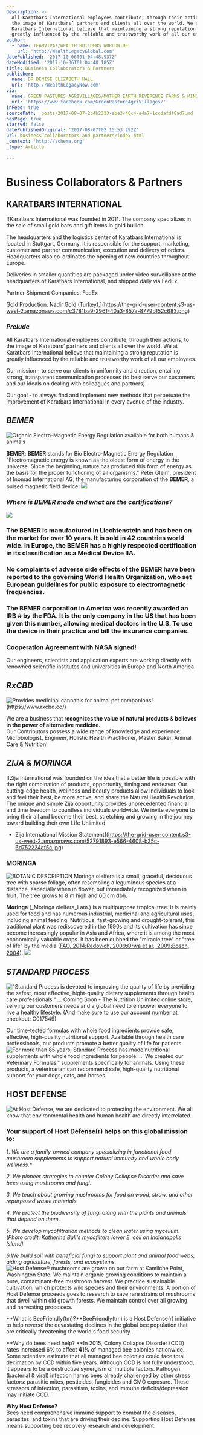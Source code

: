```yaml
---
description: >-
  All Karatbars International employees contribute, through their actions, to
  the image of Karatbars’ partners and clients all over the world. We at
  Karatbars International believe that maintaining a strong reputation is
  greatly influenced by the reliable and trustworthy work of all our employees.
author:
  - name: TEAMVIVA!/WEALTH BUILDERS WORLDWIDE
    url: 'http://WealthLegacyGlobal.com'
datePublished: '2017-10-06T01:04:48.937Z'
dateModified: '2017-10-06T01:04:48.185Z'
title: Business Collaborators & Partners
publisher:
  name: DR DENISE ELIZABETH HALL
  url: 'http://WealthLegacyNow.com'
via:
  name: GREEN PASTURES AGRIVILLAGES/MOTHER EARTH REVERENCE FARMS & MINISTRIES
  url: 'https://www.facebook.com/GreenPastureAgriVillages/'
inFeed: true
sourcePath: _posts/2017-08-07-2c4b2333-abe3-46c4-a4a7-1ccdafdf8ad7.md
hasPage: true
starred: false
datePublishedOriginal: '2017-08-07T02:15:53.292Z'
url: business-collaborators-and-partners/index.html
_context: 'http://schema.org'
_type: Article

---
```

# **Business Collaborators & Partners**

## **KARATBARS INTERNATIONAL**
![Karatbars International was founded in 2011. The company specializes in the sale of small gold bars and gift items in gold bullion.

The headquarters and the logistics center of Karatbars International is located in Stuttgart, Germany. It is responsible for the support, marketing, customer and partner communication, execution and delivery of orders. Headquarters also co-ordinates the opening of new countries throughout Europe.

Deliveries in smaller quantities are packaged under video surveillance at the headquarters of Karatbars International, and shipped daily via FedEx.

Partner Shipment Companies:
FedEx

Gold Production: 
Nadir Gold (Turkey),](https://the-grid-user-content.s3-us-west-2.amazonaws.com/c3781ba9-2961-40a3-857a-8779b152c683.png)

### _**Prelude**_

All Karatbars International employees contribute, through their actions, to the image of Karatbars' partners and clients all over the world. We at Karatbars International believe that maintaining a strong reputation is greatly influenced by the reliable and trustworthy work of all our employees.

Our mission - to serve our clients in uniformity and direction, entailing strong, transparent communication processes (to best serve our customers and our ideals on dealing with colleagues and partners).

Our goal - to always find and implement new methods that perpetuate the improvement of Karatbars International in every avenue of the industry.

## _**BEMER**_
![Organic Electro-Magnetic Energy Regulation available for both humans & animals](https://the-grid-user-content.s3-us-west-2.amazonaws.com/f54510a0-ba28-427c-abf9-fc47419c8ded.jpg)

**BEMER**: **BEMER** stands for Bio Electro-Magnetic Energy Regulation "Electromagnetic energy is known as the oldest form of energy in the universe. Since the beginning, nature has produced this form of energy as the basis for the proper functioning of all organisms." Peter Gleim, president of Inomad International AG, the manufacturing corporation of the **BEMER**, a pulsed magnetic field device.
![](https://the-grid-user-content.s3-us-west-2.amazonaws.com/e63196df-a0d8-4a7c-a2f2-f1399617af87.jpg)

### _**Where is BEMER made and what are the certifications?**_
![](https://the-grid-user-content.s3-us-west-2.amazonaws.com/5f38bca0-ad85-4bfc-b5c6-0bc1373759eb.jpg)

### The **BEMER** is manufactured in Liechtenstein and has been on the market for over 10 years. It is sold in 42 countries world wide. In Europe, the **BEMER** has a highly respected certification in its classification as a Medical Device IIA.

### No complaints of adverse side effects of the **BEMER** have been reported to the governing World Health Organization, who set European guidelines for public exposure to electromagnetic frequencies.

### The **BEMER** corporation in America was recently awarded an IRB \# by the FDA. It is the only company in the US that has been given this number, allowing medical doctors in the U.S. To use the device in their practice and bill the insurance companies.

### **Cooperation Agreement with NASA signed!**

Our engineers, scientists and application experts are working directly with renowned scientific institutes and universities in Europe and North America.

## _**RxCBD**_
![Provides medicinal cannabis for animal pet companions! (https://www.rxcbd.co/)](https://the-grid-user-content.s3-us-west-2.amazonaws.com/340e1b2d-2c70-4225-9e9b-451268c97c1a.jpg)

We are a business that r**ecognizes the value of natural products** & **believes in the power of alternative medicine.**  
Our Contributors possess a wide range of knowledge and experience: Microbiologist, Engineer, Holistic Health Practitioner, Master Baker, Animal Care & Nutrition!

## _**ZIJA & MORINGA**_
![Zija International was founded on the idea that a better life is possible with the right combination of products, opportunity, timing and endeavor. Our cutting-edge health, wellness and beauty products allow individuals to look and feel their best, be more active, and share the Natural Health Revolution. The unique and simple Zija opportunity provides unprecedented financial and time freedom to countless individuals worldwide. We invite everyone to bring their all and become their best, stretching and growing in the journey toward building their own Life Unlimited.

- Zija International Mission Statement](https://the-grid-user-content.s3-us-west-2.amazonaws.com/52791893-e566-4608-b35c-6d752224af5c.jpg)

### **MORINGA**
![BOTANIC DESCRIPTION Moringa oleifera is a small, graceful, deciduous tree with sparse foliage, often resembling a leguminous species at a distance, especially when in flower, but immediately recognized when in fruit. The tree grows to 8 m high and 60 cm dbh.](https://the-grid-user-content.s3-us-west-2.amazonaws.com/3ade840f-e2d9-44a6-843e-2a7ebf41a9f4.jpg)

**Moringa** (_Moringa oleifera_Lam.) is a multipurpose tropical tree. It is mainly used for food and has numerous industrial, medicinal and agricultural uses, including animal feeding. Nutritious, fast-growing and drought-tolerant, this traditional plant was rediscovered in the 1990s and its cultivation has since become increasingly popular in Asia and Africa, where it is among the most economically valuable crops. It has been dubbed the "miracle tree" or "tree of life" by the media ([FAO, 2014][0];[Radovich, 2009][1];[Orwa et al., 2009][2];[Bosch, 2004][3]).
![](https://the-grid-user-content.s3-us-west-2.amazonaws.com/919c5e12-d3d4-4a42-b99c-55db66cbf7de.jpg)

## _**STANDARD PROCESS**_
!["Standard Process is devoted to improving the quality of life by providing the safest, most effective, hight-quality dietary supplements through health care professionals." ... Coming Soon - The Nutrition Unlimited online store, serving our customers needs and a global need to empower everyone to live a healthy lifestyle. (And make sure to use our account number at checkout: C017549)](https://the-grid-user-content.s3-us-west-2.amazonaws.com/78443077-5182-49b3-b071-b2ac5802d821.jpg)

Our time-tested formulas with whole food ingredients provide safe, effective, high-quality nutritional support. Available through health care professionals, our products promote a better quality of life for patients.
![For more than 85 years, Standard Process has made nutritional supplements with whole food ingredients for people. ... We created our Veterinary Formulas™ supplements specifically for animals. Using these products, a veterinarian can recommend safe, high-quality nutritional support for your dogs, cats, and horses.](https://the-grid-user-content.s3-us-west-2.amazonaws.com/7c559c2e-2483-4ee2-8096-f8b95b74c573.jpg)

## **HOST DEFENSE**
![At Host Defense, we are dedicated to protecting the environment. We all know that environmental health and human health are directly interrelated.](https://the-grid-user-content.s3-us-west-2.amazonaws.com/bff8a286-d88b-40f7-a77b-30f4e0b168bd.jpg)

### **Your support of Host Defense(r) helps on this global mission to:**

1\. _We are a family-owned company specializing in functional food mushroom supplements to support natural immunity and whole body wellness.\*_

_2\. We pioneer strategies to counter Colony Collapse Disorder and save bees using mushrooms and fungi._

_3\. We teach about growing mushrooms for food on wood, straw, and other repurposed waste materials._

_4\. We protect the biodiversity of fungi along with the plants and animals that depend on them._

_5\. We develop mycofiltration methods to clean water using mycelium.  
(Photo credit: Katherine Ball's mycofilters lower E. coli on Indianapolis Island)_

_6.We build soil with beneficial fungi to support plant and animal food webs, aiding agriculture, forests, and ecosystems._
![Host Defense® mushrooms are grown on our farm at Kamilche Point, Washington State. We maintain organic growing conditions to maintain a pure, contaminant-free mushroom harvest. We practice sustainable cultivation, which protects wild species and their environments. A portion of Host Defense proceeds goes to research to save rare strains of mushrooms that dwell within old growth forests. We maintain control over all growing and harvesting processes.](https://s3-us-west-2.amazonaws.com/the-grid-img/p/a750ba441269baa5f5a02a30dbe37db955008a2a.jpg)

**What is BeeFriendly(tm)?**BeeFriendly(tm) is a Host Defense(r) initiative to help reverse the devastating declines in the global bee population that are critically threatening the world's food security.

**Why do bees need help? **In 2015, Colony Collapse Disorder (CCD) rates increased 6% to affect **41%** of managed bee colonies nationwide. Some scientists estimate that all managed bee colonies could face total decimation by CCD within five years. Although CCD is not fully understood, it appears to be a destructive synergism of multiple factors. Pathogen (bacterial & viral) infection harms bees already challenged by other stress factors: parasitic mites, pesticides, fungicides and GMO exposure. These stressors of infection, parasitism, toxins, and immune deficits/depression may initiate CCD.

**Why Host Defense?**  
Bees need comprehensive immune support to combat the diseases, parasites, and toxins that are driving their decline. Supporting Host Defense means supporting bee recovery research and development.

[0]: https://www.feedipedia.org/node/19283
[1]: https://www.feedipedia.org/node/19285
[2]: https://www.feedipedia.org/node/1650
[3]: https://www.feedipedia.org/node/19284